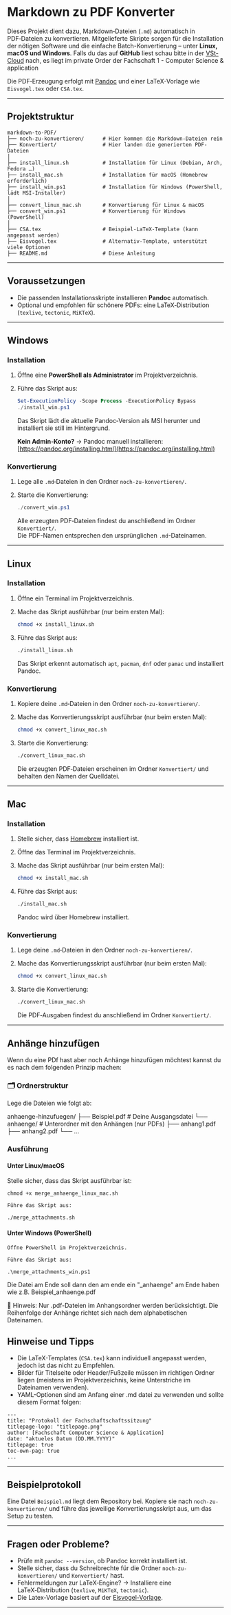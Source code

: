 # Markdown zu PDF Konverter

Dieses Projekt dient dazu, Markdown‑Dateien (`.md`) automatisch in PDF‑Dateien zu konvertieren. Mitgelieferte Skripte sorgen für die Installation der nötigen Software und die einfache Batch-Konvertierung – unter **Linux, macOS und Windows**. Falls du das auf **GitHub** liest schau bitte in der [VSt-Cloud](cloud.vst.hs-furtwangen.de) nach, es liegt im private Order der Fachschaft 1 - Computer Science & application

Die PDF‑Erzeugung erfolgt mit [Pandoc](https://pandoc.org/) und einer LaTeX-Vorlage wie `Eisvogel.tex` oder `CSA.tex`.

---

## Projektstruktur

```text
markdown-to-PDF/
├── noch-zu-konvertieren/      # Hier kommen die Markdown-Dateien rein
├── Konvertiert/               # Hier landen die generierten PDF-Dateien
│
├── install_linux.sh           # Installation für Linux (Debian, Arch, Fedora …)
├── install_mac.sh             # Installation für macOS (Homebrew erforderlich)
├── install_win.ps1            # Installation für Windows (PowerShell, lädt MSI‑Installer)
│
├── convert_linux_mac.sh       # Konvertierung für Linux & macOS
├── convert_win.ps1            # Konvertierung für Windows (PowerShell)
│
├── CSA.tex                    # Beispiel-LaTeX-Template (kann angepasst werden)
├── Eisvogel.tex               # Alternativ-Template, unterstützt viele Optionen
├── README.md                  # Diese Anleitung
```

---

## Voraussetzungen

* Die passenden Installationsskripte installieren **Pandoc** automatisch.
* Optional und empfohlen für schönere PDFs: eine LaTeX‑Distribution (`texlive`, `tectonic`, `MiKTeX`).

---

## Windows

### Installation

1. Öffne eine **PowerShell als Administrator** im Projektverzeichnis.
2. Führe das Skript aus:

   ```powershell
   Set-ExecutionPolicy -Scope Process -ExecutionPolicy Bypass
   ./install_win.ps1
   ```

   Das Skript lädt die aktuelle Pandoc‑Version als MSI herunter und installiert sie still im Hintergrund.

   **Kein Admin‑Konto?** → Pandoc manuell installieren: [https://pandoc.org/installing.html](https://pandoc.org/installing.html)

### Konvertierung

1. Lege alle `.md`‑Dateien in den Ordner `noch-zu-konvertieren/`.
2. Starte die Konvertierung:

   ```powershell
   ./convert_win.ps1
   ```

   Alle erzeugten PDF‑Dateien findest du anschließend im Ordner `Konvertiert/`.  
   Die PDF-Namen entsprechen den ursprünglichen `.md`-Dateinamen.

---

## Linux

### Installation

1. Öffne ein Terminal im Projektverzeichnis.
2. Mache das Skript ausführbar (nur beim ersten Mal):

   ```bash
   chmod +x install_linux.sh
   ```

3. Führe das Skript aus:

   ```bash
   ./install_linux.sh
   ```

   Das Skript erkennt automatisch `apt`, `pacman`, `dnf` oder `pamac` und installiert Pandoc.

### Konvertierung

1. Kopiere deine `.md`‑Dateien in den Ordner `noch-zu-konvertieren/`.
2. Mache das Konvertierungsskript ausführbar (nur beim ersten Mal):

   ```bash
   chmod +x convert_linux_mac.sh
   ```

3. Starte die Konvertierung:

   ```bash
   ./convert_linux_mac.sh
   ```

   Die erzeugten PDF‑Dateien erscheinen im Ordner `Konvertiert/` und behalten den Namen der Quelldatei.

---

## Mac

### Installation

1. Stelle sicher, dass [Homebrew](https://brew.sh) installiert ist.
2. Öffne das Terminal im Projektverzeichnis.
3. Mache das Skript ausführbar (nur beim ersten Mal):

   ```bash
   chmod +x install_mac.sh
   ```

4. Führe das Skript aus:

   ```bash
   ./install_mac.sh
   ```

   Pandoc wird über Homebrew installiert.

### Konvertierung

1. Lege deine `.md`‑Dateien in den Ordner `noch-zu-konvertieren/`.
2. Mache das Konvertierungsskript ausführbar (nur beim ersten Mal):

   ```bash
   chmod +x convert_linux_mac.sh
   ```

3. Starte die Konvertierung:

   ```bash
   ./convert_linux_mac.sh
   ```

   Die PDF‑Ausgaben findest du anschließend im Ordner `Konvertiert/`.

---

## Anhänge hinzufügen

Wenn du eine PDf hast aber noch Anhänge hinzufügen möchtest kannst du es nach dem folgenden Prinzip machen:

### 🗂️ Ordnerstruktur

Lege die Dateien wie folgt ab:

anhaenge-hinzufuegen/
├── Beispiel.pdf # Deine Ausgangsdatei
└── anhaenge/ # Unterordner mit den Anhängen (nur PDFs)
├── anhang1.pdf
├── anhang2.pdf
└── ...


### Ausführung

#### Unter Linux/macOS

 Stelle sicher, dass das Skript ausführbar ist:
   
   `chmod +x merge_anhaenge_linux_mac.sh`
   
    Führe das Skript aus:

   `./merge_attachments.sh`

#### Unter Windows (PowerShell)

    Öffne PowerShell im Projektverzeichnis.

    Führe das Skript aus:

   `.\merge_attachments_win.ps1`

Die Datei am Ende soll dann den am ende ein "_anhaenge" am Ende haben wie z.B. Beispiel_anhaenge.pdf

🔹 Hinweis:
Nur .pdf-Dateien im Anhangsordner werden berücksichtigt.
Die Reihenfolge der Anhänge richtet sich nach dem alphabetischen Dateinamen.

## Hinweise und Tipps

- Die LaTeX-Templates (`CSA.tex`) kann individuell angepasst werden, jedoch ist das nicht zu Empfehlen.
- Bilder für Titelseite oder Header/Fußzeile müssen im richtigen Ordner liegen (meistens im Projektverzeichnis, keine Unterstriche im Dateinamen verwenden). 
- YAML-Optionen sind am Anfang einer .md datei zu verwenden und sollte diesem Format folgen:

```
---
title: "Protokoll der Fachschaftschaftssitzung"
titlepage-logo: "titlepage.png"
author: [Fachschaft Computer Science & Application]
date: "aktueles Datum (DD.MM.YYYY)"
titlepage: true
toc-own-pag: true
...
```
---

## Beispielprotokoll

Eine Datei `Beispiel.md` liegt dem Repository bei. Kopiere sie nach `noch-zu-konvertieren/` und führe das jeweilige Konvertierungsskript aus, um das Setup zu testen.

---

## Fragen oder Probleme?

- Prüfe mit `pandoc --version`, ob Pandoc korrekt installiert ist.
- Stelle sicher, dass du Schreibrechte für die Ordner `noch-zu-konvertieren/` und `Konvertiert/` hast.
- Fehlermeldungen zur LaTeX‑Engine? → Installiere eine LaTeX‑Distribution (`texlive`, `MiKTeX`, `tectonic`).
- Die Latex-Vorlage basiert auf der [Eisvogel-Vorlage](https://github.com/Wandmalfarbe/pandoc-latex-template=).
---
